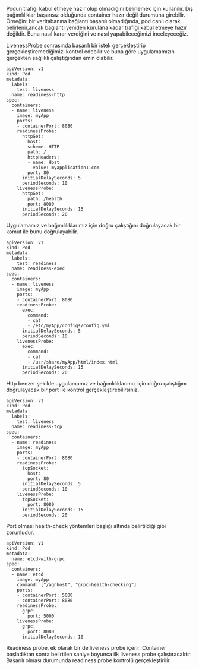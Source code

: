 Podun trafiği kabul etmeye hazır olup olmadığını belirlemek için kullanılır. Dış bağımlılıklar başarısız olduğunda container hazır değil durumuna girebilir. Örneğin: bir veritabanına bağlantı başarılı olmadığında, pod canlı olarak belirlenir,ancak bağlantı yeniden kurulana kadar trafiği kabul etmeye hazır değildir. Buna nasıl karar verdiğini ve nasıl yapabileceğimizi inceleyeceğiz.

LivenessProbe sonrasında başarılı bir istek gerçekleştirip gerçekleştiremediğimizi kontrol edebilir ve buna göre uygulamamızın gerçekten sağlıklı çalıştığından emin olabilir.
```
apiVersion: v1
kind: Pod
metadata:
  labels:
    test: liveness
  name: readiness-http
spec:
  containers:
  - name: liveness
    image: myApp
    ports:
    - containerPort: 8080
    readinessProbe:
      httpGet:
        host:
        scheme: HTTP
        path: /
        httpHeaders:
        - name: Host
          value: myapplication1.com
        port: 80
      initialDelaySeconds: 5
      periodSeconds: 10
    livenessProbe:
      httpGet:
        path: /health
        port: 8080
      initialDelaySeconds: 15
      periodSeconds: 20
```

Uygulamamız ve bağımlılıklarımız için doğru çalıştığını doğrulayacak bir komut ile bunu doğrulayabilir.
```
apiVersion: v1
kind: Pod
metadata:
  labels:
    test: readiness
  name: readiness-exec
spec:
  containers:
  - name: liveness
    image: myApp
    ports:
    - containerPort: 8080
    readinessProbe:
      exec:
        command:
        - cat
        - /etc/myApp/configs/config.yml
      initialDelaySeconds: 5
      periodSeconds: 10
    livenessProbe:
      exec:
        command:
        - cat
        - /usr/share/myApp/html/index.html
      initialDelaySeconds: 15
      periodSeconds: 20
```

Http benzer şekilde uygulamamız ve bağımlılıklarımız için doğru çalıştığını doğrulayacak bir port ile kontrol gerçekleştirebilirsiniz.
```
apiVersion: v1
kind: Pod
metadata:
  labels:
    test: liveness
  name: readiness-tcp
spec:
  containers:
  - name: readiness
    image: myApp
    ports:
    - containerPort: 8080
    readinessProbe:
      tcpSocket:
        host:
        port: 80
      initialDelaySeconds: 5
      periodSeconds: 10
    livenessProbe:
      tcpSocket:
        port: 8080
      initialDelaySeconds: 15
      periodSeconds: 20
```

Port olması health-check yöntemleri başlığı altında belirtildiği gibi zorunludur.
```
apiVersion: v1
kind: Pod
metadata:
  name: etcd-with-grpc
spec:
  containers:
  - name: etcd
    image: myApp
    command: ["/agnhost", "grpc-health-checking"]
    ports:
    - containerPort: 5000
    - containerPort: 8080
    readinessProbe:
      grpc:
        port: 5000
    livenessProbe:
      grpc:
        port: 8080
      initialDelaySeconds: 10
```

Readiness probe, ek olarak bir de liveness probe içerir. Container başladıktan sonra belirtilen saniye boyunca ilk liveness probe çalıştıracaktır. Başarılı olması durumunda readiness probe kontrolü gerçekleştirilir.

